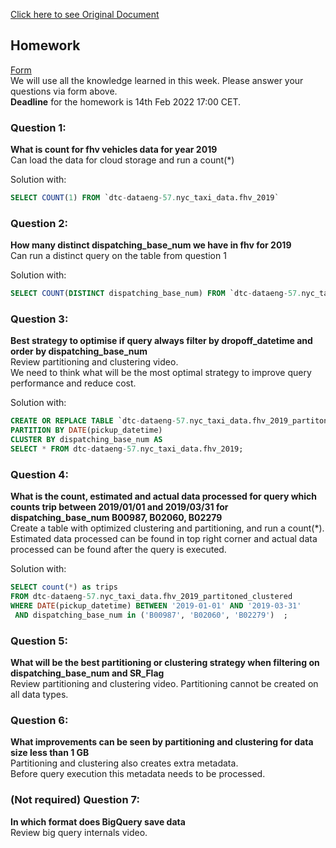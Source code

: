 [Click here to see Original Document](https://github.com/DataTalksClub/data-engineering-zoomcamp/blob/main/week_3_data_warehouse/homework.md)

## Homework
[Form](https://forms.gle/ytzVYUh2RptgkvF79)  
We will use all the knowledge learned in this week. Please answer your questions via form above.  
**Deadline** for the homework is 14th Feb 2022 17:00 CET.

### Question 1: 
**What is count for fhv vehicles data for year 2019**  
Can load the data for cloud storage and run a count(*)

Solution with:

``` SQL
SELECT COUNT(1) FROM `dtc-dataeng-57.nyc_taxi_data.fhv_2019`

```

### Question 2: 
**How many distinct dispatching_base_num we have in fhv for 2019**  
Can run a distinct query on the table from question 1

Solution with:

``` SQL
SELECT COUNT(DISTINCT dispatching_base_num) FROM `dtc-dataeng-57.nyc_taxi_data.fhv_2019`

```


### Question 3: 
**Best strategy to optimise if query always filter by dropoff_datetime and order by dispatching_base_num**  
Review partitioning and clustering video.   
We need to think what will be the most optimal strategy to improve query 
performance and reduce cost.

Solution with:

``` SQL
CREATE OR REPLACE TABLE `dtc-dataeng-57.nyc_taxi_data.fhv_2019_partitoned_clustered`
PARTITION BY DATE(pickup_datetime)  
CLUSTER BY dispatching_base_num AS
SELECT * FROM dtc-dataeng-57.nyc_taxi_data.fhv_2019;

```

### Question 4: 
**What is the count, estimated and actual data processed for query which counts trip between 2019/01/01 and 2019/03/31 for dispatching_base_num B00987, B02060, B02279**  
Create a table with optimized clustering and partitioning, and run a 
count(*). Estimated data processed can be found in top right corner and
actual data processed can be found after the query is executed.

Solution with:

``` SQL
SELECT count(*) as trips
FROM dtc-dataeng-57.nyc_taxi_data.fhv_2019_partitoned_clustered
WHERE DATE(pickup_datetime) BETWEEN '2019-01-01' AND '2019-03-31'
 AND dispatching_base_num in ('B00987', 'B02060', 'B02279')  ;

```

### Question 5: 
**What will be the best partitioning or clustering strategy when filtering on dispatching_base_num and SR_Flag**  
Review partitioning and clustering video. 
Partitioning cannot be created on all data types.

### Question 6: 
**What improvements can be seen by partitioning and clustering for data size less than 1 GB**  
Partitioning and clustering also creates extra metadata.  
Before query execution this metadata needs to be processed.

### (Not required) Question 7: 
**In which format does BigQuery save data**  
Review big query internals video.

